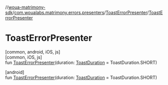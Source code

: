 //[woua-matrimony-sdk](../../../index.md)/[com.woualabs.matrimony.errors.presenters](../index.md)/[ToastErrorPresenter](index.md)/[ToastErrorPresenter](-toast-error-presenter.md)

# ToastErrorPresenter

[common, android, iOS, js]\
[common, iOS, js]\
fun [ToastErrorPresenter](-toast-error-presenter.md)(duration: [ToastDuration](../-toast-duration/index.md) = ToastDuration.SHORT)

[android]\
fun [ToastErrorPresenter](-toast-error-presenter.md)(duration: [ToastDuration](../-toast-duration/index.md#1026510616%2FExtensions%2F1327381271) = ToastDuration.SHORT)
